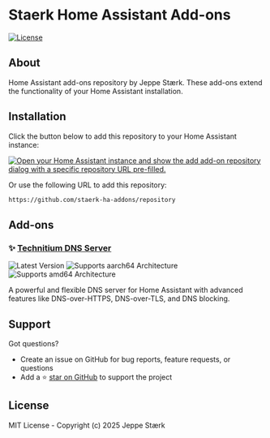 # Staerk Home Assistant Add-ons

[![License][license-shield]][license]

## About

Home Assistant add-ons repository by Jeppe Stærk. These add-ons extend the functionality of your Home Assistant installation.

## Installation

Click the button below to add this repository to your Home Assistant instance:

[![Open your Home Assistant instance and show the add add-on repository dialog with a specific repository URL pre-filled.](https://my.home-assistant.io/badges/supervisor_add_addon_repository.svg)](https://my.home-assistant.io/redirect/supervisor_add_addon_repository/?repository_url=https%3A%2F%2Fgithub.com%2Fstaerk-ha-addons%2Frepository)

Or use the following URL to add this repository:

```txt
https://github.com/staerk-ha-addons/repository
```

## Add-ons

### ✨ [Technitium DNS Server](./technitium-dns)

![Latest Version][technitium-version-shield]
![Supports aarch64 Architecture][aarch64-shield]
![Supports amd64 Architecture][amd64-shield]

A powerful and flexible DNS server for Home Assistant with advanced features like DNS-over-HTTPS, DNS-over-TLS, and DNS blocking.

## Support

Got questions?

- Create an issue on GitHub for bug reports, feature requests, or questions
- Add a ⭐️ [star on GitHub](https://github.com/staerk-ha-addons/repository) to support the project

## License

MIT License - Copyright (c) 2025 Jeppe Stærk

[aarch64-shield]: https://img.shields.io/badge/aarch64-yes-green.svg
[amd64-shield]: https://img.shields.io/badge/amd64-yes-green.svg
[license]: https://github.com/staerk-ha-addons/repository/blob/main/LICENSE
[license-shield]: https://img.shields.io/github/license/staerk-ha-addons/repository.svg
[technitium-version-shield]: https://img.shields.io/badge/version-v0.1.0-blue.svg
